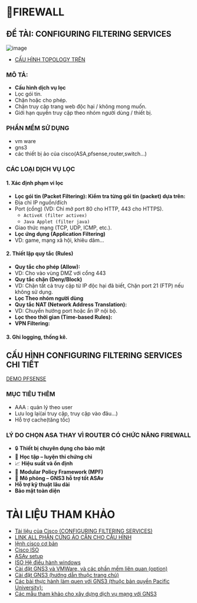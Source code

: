 # 📛FIREWALL
## ĐỀ TÀI: CONFIGURING FILTERING SERVICES
![image](https://github.com/user-attachments/assets/079c3a34-434a-4672-920c-a2ee832fc612)

- [CẤU HÌNH TOPOLOGY TRÊN](https://github.com/lh-dang/timhieu_tuonglua/blob/main/config_topology_tuonglua_bcnhom.md)
### MÔ TẢ: 
- **Cấu hình dịch vụ lọc**
- Lọc gói tin.
- Chặn hoặc cho phép.
- Chặn truy cập trang web độc hại / không mong muốn.
- Giới hạn quyền truy cập theo nhóm người dùng / thiết bị.
### PHẦN MỀM SỬ DỤNG
- vm ware
- gns3
- các thiết bị ảo của cisco(ASA,pfsense,router,switch...)

### CÁC LOẠI DỊCH VỤ LỌC
#### 1. Xác định phạm vi lọc
- **Lọc gói tin (Packet Filtering): Kiểm tra từng gói tin (packet) dựa trên:**
- Địa chỉ IP nguồn/đích
- Port (cổng) (VD: Chỉ mở port 80 cho HTTP, 443 cho HTTPS).
  - `ActiveX (filter activex)`
  - `Java Applet (filter java)`
- Giao thức mạng (TCP, UDP, ICMP, etc.).
- **Lọc ứng dụng (Application Filtering)**
- VD: game, mạng xã hội, khiêu dâm…
#### 2. Thiết lập quy tắc (Rules)
- **Quy tắc cho phép (Allow):**
- VD: Cho vào vùng DMZ với cổng 443
- **Quy tắc chặn (Deny/Block)**
- VD: Chặn tất cả truy cập từ IP độc hại đã biết, Chặn port 21 (FTP) nếu không sử dụng.
- **Lọc Theo nhóm người dùng**
- **Quy tắc NAT (Network Address Translation):**
- VD: Chuyển hướng port hoặc ẩn IP nội bộ.
- **Lọc theo thời gian (Time-based Rules):**
- **VPN Filtering:**
#### 3. Ghi logging, thống kê.

## CẤU HÌNH CONFIGURING FILTERING SERVICES CHI TIẾT

[DEMO PFSENSE](https://github.com/lh-dang/timhieu_tuonglua/blob/main/pfsense_demo.md)
### MỤC TIÊU THÊM
- AAA :  quản lý theo user
- Lưu log lại(ai truy cập, truy cập vào đâu...)
- Hỗ trợ cache(tăng tốc)
### LÝ DO CHỌN ASA THAY VÌ ROUTER CÓ CHỨC NĂNG FIREWALL
- 🔒 **Thiết bị chuyên dụng cho bảo mật** 
- 🧠 **Học tập – luyện thi chứng chỉ**    
- 📈 **Hiệu suất và ổn định**             
- 🧩 **Modular Policy Framework (MPF)**   
- 🔧 **Mô phỏng – GNS3 hỗ trợ tốt ASAv**  
- **Hỗ trợ kỹ thuật lâu dài**                 
- **Bảo mật toàn diện**
# TÀI LIỆU THAM KHẢO
- [Tài liệu của Cisco (CONFIGURING FILTERING SERVICES)](extension://bfdogplmndidlpjfhoijckpakkdjkkil/pdf/viewer.html?file=https%3A%2F%2Fwww.cisco.com%2Fc%2Fen%2Fus%2Ftd%2Fdocs%2Fsecurity%2Fasa%2Fasa91%2Fconfiguration%2Ffirewall%2Fasa_91_firewall_config%2Fprotect_filter.pdf)
- [LINK ALL PHẦN CỨNG ẢO CẦN CHO CẤU HÌNH](https://github.com/hegdepavankumar/Cisco-Images-for-GNS3-and-EVE-NG)
- [lệnh cisco cơ bản](https://quantrimang.com/cong-nghe/tong-hop-lenh-ccna-cisco-162612)
- [Cisco ISO](https://drive.google.com/drive/folders/1AUD4zwBhoVQW0SOOQr_mM-HNnfDVbdPl)
- [ASAv setup](https://www.gns3.com/community/featured/how-to-configure-any-asav-qcow2-)
- [ISO Hệ điều hành windows](https://docs.google.com/spreadsheets/d/1o5dmOw8jBCVGxFmlMOsKgoIKULMY7tk-TCSz67IJMc4/pubhtml?fbclid=IwAR2na-Puvgad5JfJz60OWF8xFd9loYG5UcC5Of4BlFnAGRXsk4vwA_B2f5w#)
- [Cài đặt GNS3 và VMWare, và các phần mềm liên quan (option)](https://github.com/bowlercbtlabs/Ansible-GNS3-Lab-Setup-part-1-GNS3-VMWare-Workstation-Ubuntu-and-Cisco-IOS-Install-/blob/main/Step%20By%20Step%20Guide.md)
- [Cài đặt GNS3 (hướng dẫn thuộc trang chủ)](https://docs.gns3.com/docs/getting-started/installation/windows/#introduction)
- [Các bài thực hành làm quen với GNS3 (thuộc bản quyền Pacific University):](https://cyberlab.pacific.edu/courses/comp177/labs/lab-1-gns3)
- [Các mẫu tham khảo cho xây dựng dịch vụ mạng với GNS3](https://gns3.com/marketplace/labs)
